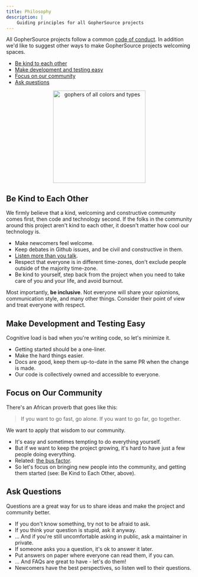 ```yaml
---
title: Philosophy
description: |
    Guiding principles for all GopherSource projects
---
```


All GopherSource projects follow a common [code of
conduct](https://www.contributor-covenant.org/version/1/4/code-of-conduct.html).
In addition we'd like to suggest other ways to make GopherSource projects
welcoming spaces.

- [Be kind to each other](#be-kind-to-each-other)
- [Make development and testing easy](#make-development-and-testing-easy)
- [Focus on our community](#focus-on-our-community)
- [Ask questions](#ask-questions)

<center>
    <img src="/img/inclusion.png" alt="gophers of all colors and types" width="250px" title="Include Don't Exclude"/>
</center>

## Be Kind to Each Other

We firmly believe that a kind, welcoming and constructive community comes first,
then code and technology second. If the folks in the community around this
project aren't kind to each other, it doesn't matter how cool our technology is.

- Make newcomers feel welcome.
- Keep debates in Github issues, and be civil and constructive in them.
- [Listen more than you talk](https://hbr.org/2017/02/in-a-difficult-conversation-listen-more-than-you-talk).
- Respect that everyone is in different time-zones, don't exclude people outside
  of the majority time-zone.
- Be kind to yourself, step back from the project when you need to
  take care of you and your life, and avoid burnout.

Most importantly, **be inclusive**. Not everyone will share your opionions,
communication style, and many other things. Consider their point of view
and treat everyone with respect.

## Make Development and Testing Easy

Cognitive load is bad when you're writing code, so let's minimize it.

- Getting started should be a one-liner.
- Make the hard things easier.
- Docs are good, keep them up-to-date in the same PR when the change is made.
- Our code is collectively owned and accessible to everyone.

## Focus on Our Community

There's an African proverb that goes like this:

>If you want to go fast, go alone. If you want to go far, go together.

We want to apply that wisdom to our community.

- It's easy and sometimes tempting to do everything yourself.
- But if we want to keep the project growing, it's hard to have just a few people doing everything.
- Related: [the bus factor](https://en.wikipedia.org/wiki/Bus_factor).
- So let's focus on bringing new people into the community, and getting them started (see: Be Kind to Each Other, above).

## Ask Questions

Questions are a great way for us to share ideas and make the project and community better.

- If you don't know something, try not to be afraid to ask.
- If you think your question is stupid, ask it anyway.
- ... And if you're still uncomfortable asking in public, ask a maintainer in private.
- If someone asks you a question, it's ok to answer it later.
- Put answers on paper where everyone can read them, if you can.
- ... And FAQs are great to have - let's do them!
- Newcomers have the best perspectives, so listen well to their questions.
